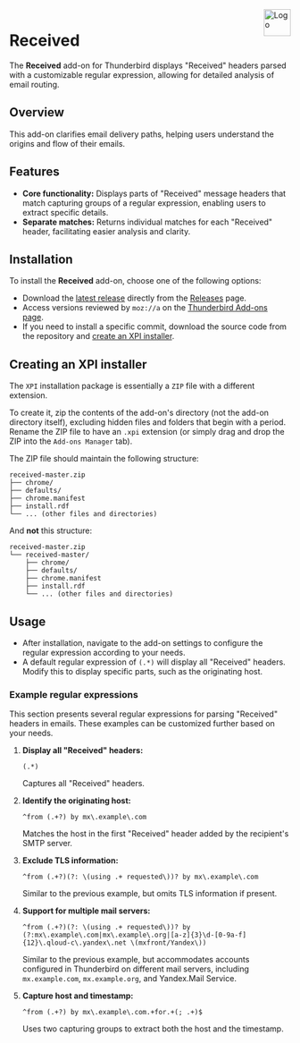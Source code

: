 <img src="icon.svg" alt="Logo" align="right" height="48px" />

# Received

The **Received** add-on for Thunderbird displays "Received" headers parsed with a customizable regular expression, allowing for detailed analysis of email routing.

## Overview

This add-on clarifies email delivery paths, helping users understand the origins and flow of their emails.

## Features

- **Core functionality:** Displays parts of "Received" message headers that match capturing groups of a regular expression, enabling users to extract specific details.
- **Separate matches:** Returns individual matches for each "Received" header, facilitating easier analysis and clarity.

## Installation

To install the **Received** add-on, choose one of the following options:

- Download the [latest release](https://github.com/moisseev/received/releases/latest) directly from the [Releases](https://github.com/moisseev/received/releases) page.
- Access versions reviewed by `moz://a` on the [Thunderbird Add-ons page](https://addons.thunderbird.net/thunderbird/addon/received/).
- If you need to install a specific commit, download the source code from the repository and [create an XPI installer](#creating-an-xpi-installer).

## Creating an XPI installer

The `XPI` installation package is essentially a `ZIP` file with a different extension.

To create it, zip the contents of the add-on's directory (not the add-on directory itself), excluding hidden files and folders that begin with a period. Rename the ZIP file to have an `.xpi` extension (or simply drag and drop the ZIP into the `Add-ons Manager` tab).

The ZIP file should maintain the following structure:

```
received-master.zip
├── chrome/
├── defaults/
├── chrome.manifest
├── install.rdf
└── ... (other files and directories)
```

And **not** this structure:

```
received-master.zip
└── received-master/
    ├── chrome/
    ├── defaults/
    ├── chrome.manifest
    ├── install.rdf
    └── ... (other files and directories)
```

## Usage

- After installation, navigate to the add-on settings to configure the regular expression according to your needs.
- A default regular expression of `(.*)` will display all "Received" headers. Modify this to display specific parts, such as the originating host.

### Example regular expressions

This section presents several regular expressions for parsing "Received" headers in emails. These examples can be customized further based on your needs.

1. **Display all "Received" headers:**
   ```regex
   (.*)
   ```
   Captures all "Received" headers.

2. **Identify the originating host:**
   ```regex
   ^from (.+?) by mx\.example\.com
   ```
   Matches the host in the first "Received" header added by the recipient's SMTP server.

3. **Exclude TLS information:**
   ```regex
   ^from (.+?)(?: \(using .+ requested\))? by mx\.example\.com
   ```
   Similar to the previous example, but omits TLS information if present.

4. **Support for multiple mail servers:**
   ```regex
   ^from (.+?)(?: \(using .+ requested\))? by (?:mx\.example\.com|mx\.example\.org|[a-z]{3}\d-[0-9a-f]{12}\.qloud-c\.yandex\.net \(mxfront/Yandex\))
   ```
   Similar to the previous example, but accommodates accounts configured in Thunderbird on different mail servers, including `mx.example.com`, `mx.example.org`, and Yandex.Mail Service.

5. **Capture host and timestamp:**
   ```regex
   ^from (.+?) by mx\.example\.com.+for.+(; .+)$
   ```
   Uses two capturing groups to extract both the host and the timestamp.
